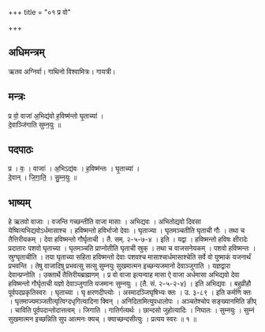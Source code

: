 +++
title = "०१ प्र वो"

+++
## अधिमन्त्रम्
ऋतव अग्निर्वा। गाथिनो विश्वामित्रः। गायत्री।

## मन्त्रः
प्र वो॒ वाजा॑ अ॒भिद्य॑वो ह॒विष्म॑न्तो घृ॒ताच्या॑ ।  
दे॒वाञ्जि॑गाति सुम्न॒युः ॥

## पदपाठः
प्र । वः॒ । वाजाः॑ । अ॒भिऽद्य॑वः । ह॒विष्म॑न्तः । घृ॒ताच्या॑ ।  
दे॒वान् । जि॒गा॒ति॒ । सु॒म्न॒युः ॥

## भाष्यम्
हे ऋतवो वाजाः । वजन्ति गच्छन्तीति वाजा मासाः । अभिद्यवः । अभितोद्यवो दिवसा येष्वित्यभिद्यवोऽर्धमासाश्च । हविष्मन्तो हविर्भाजो देवाः । घृताज्या । घृतमञ्चतीति घृताची गौः । तथा च तैत्तिरीयकम् । देवा हविष्मन्तो गौर्घृताची । तै. सम्. २-५-७-४ । इति । यद्वा । हविष्मन्तो हविषः क्षीरादेः प्रदातारः पशवो घृताच्या । घृतमञ्चति प्राप्नोतीति घृताची स्रुक् । तथा च वाजसनेयकम् । पशवो हविष्मन्तः । स्रुग्घृताचीति । तया घृताच्या सहिता हविष्मन्तो देवाः पशवश्च मासाश्चार्धमासाश्चेति सर्वे वो युष्माकं यजनार्थं प्रभवन्ति । तेषु वाजादिषु प्रभवत्सु सत्सु सुम्नयुः सुखमात्मन इच्छन्यजमानो देवाञ्जुगाति । यज्ञद्वारा देवान्प्रप्नोति । उक्तार्थे तैत्तिरीयब्राह्मणम् । प्र वो वाजा इत्यन्वाह मासा ऐ वाजा अर्धमासा अभिद्यवो देवा हविष्मन्तो गौर्घृताची यज्ञो देवाञ्जुगाति यजमानः सुम्नयुः । (तै. सं. २-५-२-४) । इति अभिद्यवः । बहुव्रीहौ पूर्वपदप्रकृतिस्वरः । घृताच्या । घृ क्षरणदीप्त्योः । अस्मादञ्जिघृषिभ्यः क्तः । उ. ३-८९ । इति कर्मणि क्तः । घृतमाज्यमञ्जतीत्यृत्विग्दधृगित्यादिना क्विन् । अनिदितामित्युपधालोपः । अञ्चतेश्चोप सङ्ख्यानमिति ङीप् । चाविति पूर्वपदान्तोदात्तत्वम् । जिगाति । गातिर्गत्यर्थः । छान्दसो जुहोत्यादिः । निघातः । सुम्नयुः । सुम्नं सुखमात्मन इच्छन्निति सुप आत्मनः क्यच् । क्याच्छन्दसीत्युः । प्रत्यय स्वरः ॥ १ ॥